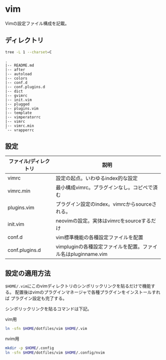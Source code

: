 # vim

Vimの設定ファイル構成を記載。

## ディレクトリ

```bash
tree -L 1 --charset=C 
```

    .
    |-- README.md
    |-- after
    |-- autoload
    |-- colors
    |-- conf.d
    |-- conf.plugins.d
    |-- dict
    |-- gvimrc
    |-- init.vim
    |-- plugged
    |-- plugins.vim
    |-- template
    |-- vimperatorrc
    |-- vimrc
    |-- vimrc.min
    `-- vrapperrc

## 設定

| ファイル/ディレクトリ | 説明                                                          |
|-----------------------|---------------------------------------------------------------|
| vimrc                 | 設定の起点。いわゆるindex的な設定                             |
| vimrc.min             | 最小構成vimrc。プラグインなし。コピペで済む                   |
| plugins.vim           | プラグイン設定のindex。vimrcからsourceされる。                |
| init.vim              | neovimの設定。実体はvimrcをsourceするだけ                     |
| conf.d                | vim標準機能の各種設定ファイルを配置                           |
| conf.plugins.d        | vimpluginの各種設定ファイルを配置。ファイル名はpluginname.vim |

## 設定の適用方法

`$HOME/.vim`にこのvimディレクトリのシンボリックリンクを貼るだけで機能する。
配置後はvimのプラグインマネージャで各種プラグインをインストールすれば
プラグイン設定も完了する。

シンボリックリンクを貼るコマンドは下記。

vim用

```bash
ln -sfn $HOME/dotfiles/vim $HOME/.vim
```

nvim用

```bash
mkdir -p $HOME/.config
ln -sfn $HOME/dotfiles/vim $HOME/.config/nvim
```


